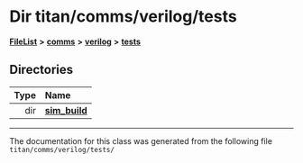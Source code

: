 

# Dir titan/comms/verilog/tests



[**FileList**](files.md) **>** [**comms**](dir_15e9a61cbc095141a3f886f43eb6818f.md) **>** [**verilog**](dir_549b42112f6dc36cf8af5f13bada3f17.md) **>** [**tests**](dir_359bc3875cb3adaee3d3f269dbe0d6e4.md)














## Directories

| Type | Name |
| ---: | :--- |
| dir | [**sim\_build**](dir_816ed350c72cf5de8127e0b7e8b74e54.md) <br> |

























































------------------------------
The documentation for this class was generated from the following file `titan/comms/verilog/tests/`

